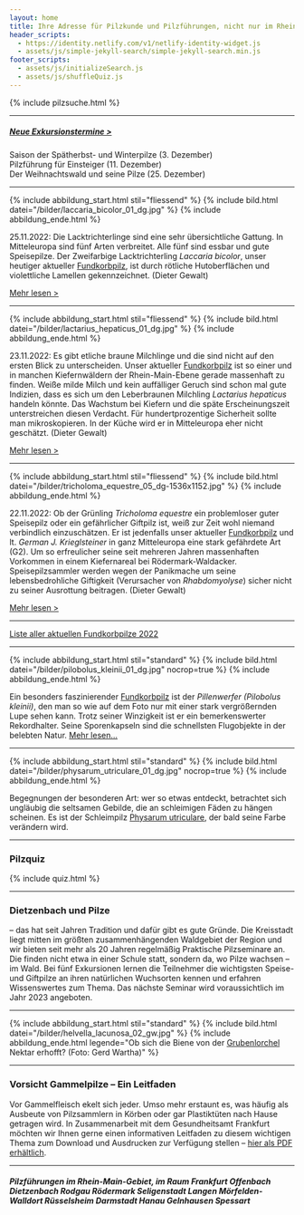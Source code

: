 ```yaml
---
layout: home
title: Ihre Adresse für Pilzkunde und Pilzführungen, nicht nur im Rhein-Main-Gebiet
header_scripts:
  - https://identity.netlify.com/v1/netlify-identity-widget.js
  - assets/js/simple-jekyll-search/simple-jekyll-search.min.js
footer_scripts:
  - assets/js/initializeSearch.js
  - assets/js/shuffleQuiz.js
---
```

{% include pilzsuche.html %}

- - -

##### [Neue Exkursionstermine >](/termine)

Saison der Spätherbst- und Winterpilze (3. Dezember)\
Pilzführung für Einsteiger (11. Dezember)\
Der Weihnachtswald und seine Pilze (25. Dezember)

- - -

{% include abbildung_start.html stil="fliessend" %}
{% include bild.html datei="/bilder/laccaria_bicolor_01_dg.jpg" %}
{% include abbildung_ende.html %}

25.11.2022:  Die Lacktrichterlinge sind eine sehr übersichtliche Gattung. In Mitteleuropa sind fünf Arten verbreitet. Alle fünf sind essbar und gute Speisepilze. Der  Zweifarbige Lacktrichterling *Laccaria bicolor*, unser heutiger aktueller [Fundkorbpilz](AA "Glossar-"), ist durch rötliche Hutoberflächen und violettliche Lamellen gekennzeichnet. (Dieter Gewalt)

[Mehr lesen >](/pilze/laccaria-bicolor-zweifarbiger-lacktrichterling)

<div style="clear:  both"></div>

- - -

{% include abbildung_start.html stil="fliessend" %}
{% include bild.html datei="/bilder/lactarius_hepaticus_01_dg.jpg" %}
{% include abbildung_ende.html %}

23.11.2022: Es gibt etliche braune Milchlinge und die sind nicht auf den ersten Blick zu unterscheiden. Unser aktueller [Fundkorbpilz](AA "Glossar-") ist so einer und in manchen Kiefernwäldern der Rhein-Main-Ebene gerade massenhaft zu finden. Weiße milde Milch und kein auffälliger Geruch sind schon mal gute Indizien, dass es sich um den Leberbraunen Milchling *Lactarius hepaticus* handeln könnte. Das Wachstum bei Kiefern und die späte Erscheinungszeit unterstreichen diesen Verdacht. Für hundertprozentige Sicherheit sollte man mikroskopieren. In der Küche wird er in Mitteleuropa eher nicht geschätzt. (Dieter Gewalt)

[Mehr lesen >](/pilze/lactarius-hepaticus-leberbrauner-milchling)

<div style="clear:  both"></div>

- - -

{% include abbildung_start.html stil="fliessend" %}
{% include bild.html datei="/bilder/tricholoma_equestre_05_dg-1536x1152.jpg" %}
{% include abbildung_ende.html %}

22.11.2022:  Ob der Grünling *Tricholoma equestre* ein problemloser guter Speisepilz oder ein gefährlicher Giftpilz ist, weiß zur Zeit wohl niemand verbindlich einzuschätzen. Er ist jedenfalls unser aktueller [Fundkorbpilz](AA "Glossar-") und lt. *German J. Krieglsteiner* in ganz Mitteleuropa eine stark gefährdete Art (G2). Um so erfreulicher seine seit mehreren Jahren massenhaften Vorkommen in einem Kiefernareal bei Rödermark-Waldacker. Speisepilzsammler werden wegen der Panikmache um seine lebensbedrohliche Giftigkeit (Verursacher von *Rhabdomyolyse*) sicher nicht zu seiner Ausrottung beitragen. (Dieter Gewalt) 

[Mehr lesen >](/pilze/tricholoma-equestre-grünling)

<div style="clear:  both"></div>

- - -

[Liste aller aktuellen Fundkorbpilze 2022](/artikel/liste-aller-aktuellen-fundkorbpilze-2022.html)

- - -

{% include abbildung_start.html stil="standard" %}
{% include bild.html datei="/bilder/pilobolus_kleinii_01_dg.jpg" nocrop=true %}
{% include abbildung_ende.html %}

Ein besonders faszinierender [Fundkorbpilz](AA "Glossar-") ist der *Pillenwerfer (Pilobolus kleinii)*, den man so wie auf dem Foto nur mit einer stark vergrößernden Lupe sehen kann. Trotz seiner Winzigkeit ist er ein bemerkenswerter Rekordhalter. Seine Sporenkapseln sind die schnellsten Flugobjekte in der belebten Natur. [Mehr lesen...](/pilze/pilobolus-kleinii-pillenwerfer)

- - -

{% include abbildung_start.html stil="standard" %}
{% include bild.html datei="/bilder/physarum_utriculare_01_dg.jpg" nocrop=true %}
{% include abbildung_ende.html %}

Begegnungen der besonderen Art: wer so etwas entdeckt, betrachtet sich ungläubig die seltsamen Gebilde, die an schleimigen Fäden zu hängen scheinen. Es ist der Schleimpilz [Physarum utriculare](/pilze/physarum-utriculare-fadenfruchtschleimpilz), der bald seine Farbe verändern wird.

- - -

### Pilzquiz

{% include quiz.html %}

- - -

### Dietzenbach und Pilze

– das hat seit Jahren Tradition und dafür gibt es gute Gründe. Die Kreisstadt liegt mitten im größten zusammenhängenden Waldgebiet der Region und wir bieten seit mehr als 20 Jahren regelmäßig Praktische Pilzseminare an. Die finden nicht etwa in einer Schule statt, sondern da, wo Pilze wachsen – im Wald. Bei fünf Exkursionen lernen die Teilnehmer die wichtigsten Speise- und Giftpilze an ihren natürlichen Wuchsorten kennen und erfahren Wissenswertes zum Thema. Das nächste Seminar wird voraussichtlich im Jahr 2023 angeboten.  

- - -

{% include abbildung_start.html stil="standard" %}
{% include bild.html datei="/bilder/helvella_lacunosa_02_gw.jpg" %}
{% include abbildung_ende.html legende="Ob sich die Biene von der <a href='/pilze/helvella-lacunosa-grubenlorchel'>Grubenlorchel</a> Nektar erhofft?  (Foto: Gerd Wartha)" %}

- - -

### Vorsicht Gammelpilze – Ein Leitfaden

Vor Gammelfleisch ekelt sich jeder. Umso mehr erstaunt es, was häufig als Ausbeute von Pilzsammlern in Körben oder gar Plastiktüten nach Hause getragen wird. In Zusammenarbeit mit dem Gesundheitsamt Frankfurt möchten wir Ihnen gerne einen informativen Leitfaden zu diesem wichtigen Thema zum Download und Ausdrucken zur Verfügung stellen – [hier als PDF erhältlich](/assets/docs/Fundkorb.de-Gammelpilze.pdf).

- - -

##### Pilzführungen im Rhein-Main-Gebiet, im Raum Frankfurt Offenbach Dietzenbach Rodgau Rödermark Seligenstadt Langen Mörfelden-Walldort Rüsselsheim Darmstadt Hanau Gelnhausen Spessart